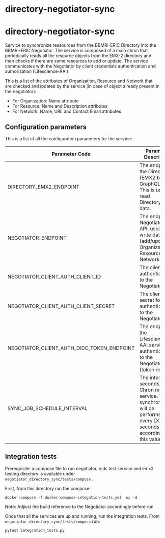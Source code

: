 # directory-negotiator-sync

# directory-negotiator-sync
Service to synchronize ressources from the BBMRI-ERIC Directory into the BBMRI-ERIC Negotiator.
The service is composed of a main chron that periodically reads all the resource objects from the EMX-2 directory
and then checks if there are some resources to add or update. 
The service communicates with the Negotiator by client credentials authentication and authorization (Lifescience-AAI). 

This is a list of the attributes of Organization, Resource and Network that are checked and ipdated by the service
(in case of object already present in the negotiator): 

+ For Organization: Name attribute
+ For Resource: Name and Description attributes
+ For Network: Name, URL and Contact Email attributes

## Configuration parameters
This is a list of all the configuration parameters for the service: 



| Parameter Code | Parameter Description                                                                                   | 
|----------------|---------------------------------------------------------------------------------------------------------|
| DIRECTORY_EMX2_ENDPOINT | The endpoint of the Directory (EMX2 based) GraphQL API. This is used to read Directory's data.          |
| NEGOTIATOR_ENDPOINT| The endpoint of Negotiator's API, used to write data (add/update Organizations, Resources and Networks) |
| NEGOTIATOR_CLIENT_AUTH_CLIENT_ID | The client ID for authentication to the Negotiator                                                      |
| NEGOTIATOR_CLIENT_AUTH_CLIENT_SECRET | The client secret for authentication to the Negotiator                                                  |
| NEGOTIATOR_CLIENT_AUTH_OIDC_TOKEN_ENDPOINT | The endpoint of the Lifescience-AAI service authentication to the Negotiator (token request) |
| SYNC_JOB_SCHEDULE_INTERVAL | The interval (in seconds) of the Chron main service. The synchronization will be performed every [X] seconds according to this value |


## Integration tests

Prerequisite: a compose file to run negotiator, oidc test service and emx2 testing directory is available under
 ` negotiator_directory_sync/tests/compose `  .

First, from this directory run the compose: 

`docker-compose -f docker-compose-integation-tests.yml  up -d`

Note: Adjiust the build reference to the Negotiator accordingly before run 

Once that all the services are up and running, run the integration tests. 
From ` negotiator_directory_sync/tests/compose ` run:

` pytest integration_tests.py `





